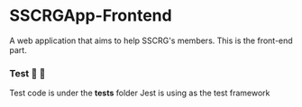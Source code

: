 # SSCRGApp-Frontend

A web application that aims to help SSCRG's members. This is the front-end part.

### Test :tada: :tada:
Test code is under the __tests__ folder
Jest is using as the test framework
